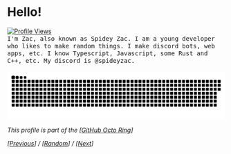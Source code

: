 # Hello!
<a href='#'>
  <img src='https://hits.seeyoufarm.com/api/count/incr/badge.svg?url=https%3A%2F%2Fgithub.com%2FSpideyZac%2FSpideyZac&count_bg=%2344cc11&icon=&icon_color=%23555555&title=Profile%20Views&edge_flat=true' alt='Profile Views'>
</a>
<br>
<samp>
  I'm Zac, also known as Spidey Zac. I am a young developer who likes to make random things. I make discord bots, web apps, etc. I know Typescript, Javascript, some Rust and C++, etc. My discord is @spideyzac.
</samp>
<br><br>
<picture>
  <source media="(prefers-color-scheme: dark)" srcset="https://raw.githubusercontent.com/spideyzac/spideyzac/output/github-contribution-grid-snake-dark.svg">
  <source media="(prefers-color-scheme: light)" srcset="https://raw.githubusercontent.com/spideyzac/spideyzac/output/github-contribution-grid-snake.svg">
  <img alt="github contribution grid snake animation" src="https://raw.githubusercontent.com/spideyzac/spideyzac/output/github-contribution-grid-snake.svg">
</picture>
<!-- <img src='https://github-readme-stats.vercel.app/api/top-langs?username=duhby&count_private=true&hide=procfile,css&theme=dark&border_color=000000&cache_seconds=1800&layout=compact&langs_count=10&custom_title=Most%20Used%20Coding%20Languages'> -->
<!-- <img src='https://github-readme-stats.vercel.app/api?username=duhby&count_private=true&theme=tokyonight&show_icons=true'> -->
<p><i>This profile is part of the [<a href="https://octo-ring.com/">GitHub Octo Ring</a>]</i></p>  
<p><i>[<a href=https://octo-ring.com/p/spideyzac/prev>Previous</a>] / [<a href=https://octo-ring.com/p/spideyzac/random>Random</a>] / [<a href=https://octo-ring.com/p/spideyzac/next>Next</a>]
